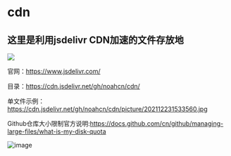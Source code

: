 # cdn    

## 这里是利用jsdelivr CDN加速的文件存放地

[![](https://data.jsdelivr.com/v1/package/gh/noahcn/cdn/badge)](https://www.jsdelivr.com/package/gh/noahcn/cdn)

官网：https://www.jsdelivr.com/

目录：https://cdn.jsdelivr.net/gh/noahcn/cdn/

单文件示例：https://cdn.jsdelivr.net/gh/noahcn/cdn/picture/202112231533560.jpg

Github仓库大小限制官方说明:https://docs.github.com/cn/github/managing-large-files/what-is-my-disk-quota

![image](https://cdn.jsdelivr.net/gh/noahcn/cdn/picture/202112231533560.jpg)


